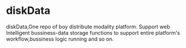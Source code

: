 # diskData
diskData,One repo of boy distribute modality platform. Support web Intelligent bussiness-data storage functions to support entire platform's workflow,bussiness logic running and so on.
